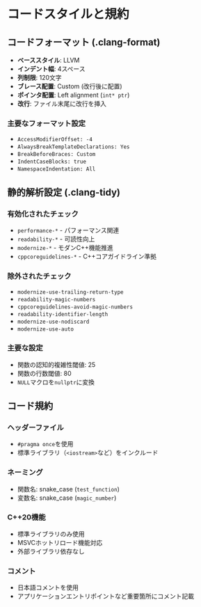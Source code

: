 # コードスタイルと規約

## コードフォーマット (.clang-format)
- **ベーススタイル**: LLVM
- **インデント幅**: 4スペース
- **列制限**: 120文字
- **ブレース配置**: Custom (改行後に配置)
- **ポインタ配置**: Left alignment (`int* ptr`)
- **改行**: ファイル末尾に改行を挿入

### 主要なフォーマット設定
- `AccessModifierOffset: -4`
- `AlwaysBreakTemplateDeclarations: Yes`
- `BreakBeforeBraces: Custom`
- `IndentCaseBlocks: true`
- `NamespaceIndentation: All`

## 静的解析設定 (.clang-tidy)
### 有効化されたチェック
- `performance-*` - パフォーマンス関連
- `readability-*` - 可読性向上
- `modernize-*` - モダンC++機能推進
- `cppcoreguidelines-*` - C++コアガイドライン準拠

### 除外されたチェック
- `modernize-use-trailing-return-type`
- `readability-magic-numbers`
- `cppcoreguidelines-avoid-magic-numbers`
- `readability-identifier-length`
- `modernize-use-nodiscard`
- `modernize-use-auto`

### 主要な設定
- 関数の認知的複雑性閾値: 25
- 関数の行数閾値: 80
- `NULL`マクロを`nullptr`に変換

## コード規約
### ヘッダーファイル
- `#pragma once`を使用
- 標準ライブラリ（`<iostream>`など）をインクルード

### ネーミング
- 関数名: snake_case (`test_function`)
- 変数名: snake_case (`magic_number`)

### C++20機能
- 標準ライブラリのみ使用
- MSVCホットリロード機能対応
- 外部ライブラリ依存なし

### コメント
- 日本語コメントを使用
- アプリケーションエントリポイントなど重要箇所にコメント記載